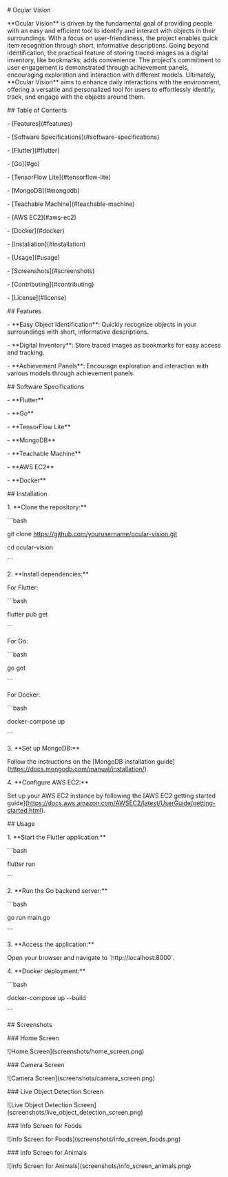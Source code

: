 \# Ocular Vision

\*\*Ocular Vision\*\* is driven by the fundamental goal of providing people with an easy and efficient tool to identify and interact with objects in their surroundings. With a focus on user-friendliness, the project enables quick item recognition through short, informative descriptions. Going beyond identification, the practical feature of storing traced images as a digital inventory, like bookmarks, adds convenience. The project's commitment to user engagement is demonstrated through achievement panels, encouraging exploration and interaction with different models. Ultimately, \*\*Ocular Vision\*\* aims to enhance daily interactions with the environment, offering a versatile and personalized tool for users to effortlessly identify, track, and engage with the objects around them.

\## Table of Contents

\- \[Features\](#features)

\- \[Software Specifications\](#software-specifications)

\- \[Flutter\](#flutter)

\- \[Go\](#go)

\- \[TensorFlow Lite\](#tensorflow-lite)

\- \[MongoDB\](#mongodb)

\- \[Teachable Machine\](#teachable-machine)

\- \[AWS EC2\](#aws-ec2)

\- \[Docker\](#docker)

\- \[Installation\](#installation)

\- \[Usage\](#usage)

\- \[Screenshots\](#screenshots)

\- \[Contributing\](#contributing)

\- \[License\](#license)

\## Features

\- \*\*Easy Object Identification\*\*: Quickly recognize objects in your surroundings with short, informative descriptions.

\- \*\*Digital Inventory\*\*: Store traced images as bookmarks for easy access and tracking.

\- \*\*Achievement Panels\*\*: Encourage exploration and interaction with various models through achievement panels.

\## Software Specifications

\- \*\*Flutter\*\*

\- \*\*Go\*\*

\- \*\*TensorFlow Lite\*\*

\- \*\*MongoDB\*\*

\- \*\*Teachable Machine\*\*

\- \*\*AWS EC2\*\*

\- \*\*Docker\*\*

\## Installation

1\. \*\*Clone the repository:\*\*

\`\`\`bash

git clone https://github.com/yourusername/ocular-vision.git

cd ocular-vision

\`\`\`

2\. \*\*Install dependencies:\*\*

For Flutter:

\`\`\`bash

flutter pub get

\`\`\`

For Go:

\`\`\`bash

go get

\`\`\`

For Docker:

\`\`\`bash

docker-compose up

\`\`\`

3\. \*\*Set up MongoDB:\*\*

Follow the instructions on the \[MongoDB installation guide\](https://docs.mongodb.com/manual/installation/).

4\. \*\*Configure AWS EC2:\*\*

Set up your AWS EC2 instance by following the \[AWS EC2 getting started guide\](https://docs.aws.amazon.com/AWSEC2/latest/UserGuide/getting-started.html).

\## Usage

1\. \*\*Start the Flutter application:\*\*

\`\`\`bash

flutter run

\`\`\`

2\. \*\*Run the Go backend server:\*\*

\`\`\`bash

go run main.go

\`\`\`

3\. \*\*Access the application:\*\*

Open your browser and navigate to \`http://localhost:8000\`.

4\. \*\*Docker deployment:\*\*

\`\`\`bash

docker-compose up --build

\`\`\`

\## Screenshots

\### Home Screen

!\[Home Screen\](screenshots/home\_screen.png)

\### Camera Screen

!\[Camera Screen\](screenshots/camera\_screen.png)

\### Live Object Detection Screen

!\[Live Object Detection Screen\](screenshots/live\_object\_detection\_screen.png)

\### Info Screen for Foods

!\[Info Screen for Foods\](screenshots/info\_screen\_foods.png)

\### Info Screen for Animals

!\[Info Screen for Animals\](screenshots/info\_screen\_animals.png)
